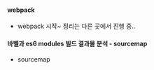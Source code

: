 #### webpack
- webpack 시작~ 정리는 다른 곳에서 진행 중.. 


#### 바벨과 es6 modules 빌드 결과물 분석 - sourcemap
- sourcemap

